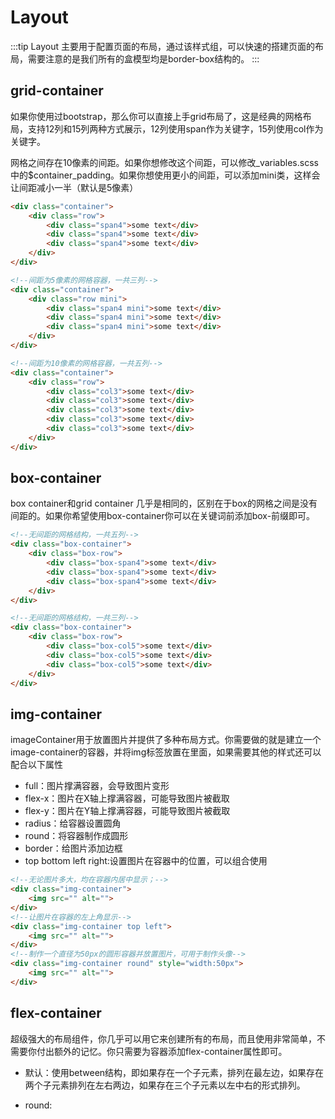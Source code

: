 # Layout
:::tip
Layout 主要用于配置页面的布局，通过该样式组，可以快速的搭建页面的布局，需要注意的是我们所有的盒模型均是border-box结构的。
:::
## grid-container
如果你使用过bootstrap，那么你可以直接上手grid布局了，这是经典的网格布局，支持12列和15列两种方式展示，12列使用span作为关键字，15列使用col作为关键字。

网格之间存在10像素的间距。如果你想修改这个间距，可以修改_variables.scss中的$container_padding。如果你想使用更小的间距，可以添加mini类，这样会让间距减小一半（默认是5像素）
```html
<div class="container">
    <div class="row">
        <div class="span4">some text</div>
        <div class="span4">some text</div>
        <div class="span4">some text</div>
    </div>
</div>
```
```html
<!--间距为5像素的网格容器，一共三列-->
<div class="container">
    <div class="row mini">
        <div class="span4 mini">some text</div>
        <div class="span4 mini">some text</div>
        <div class="span4 mini">some text</div>
    </div>
</div>
```
```html
<!--间距为10像素的网格容器，一共五列-->
<div class="container">
    <div class="row">
        <div class="col3">some text</div>
        <div class="col3">some text</div>
        <div class="col3">some text</div>
        <div class="col3">some text</div>
        <div class="col3">some text</div>
    </div>
</div>
```

## box-container
box container和grid container 几乎是相同的，区别在于box的网格之间是没有间距的。如果你希望使用box-container你可以在关键词前添加box-前缀即可。
```html
<!--无间距的网格结构，一共五列-->
<div class="box-container">
    <div class="box-row">
        <div class="box-span4">some text</div>
        <div class="box-span4">some text</div>
        <div class="box-span4">some text</div>
    </div>
</div>
```
```html
<!--无间距的网格结构，一共三列-->
<div class="box-container">
    <div class="box-row">
        <div class="box-col5">some text</div>
        <div class="box-col5">some text</div>
        <div class="box-col5">some text</div>
    </div>
</div>
```
## img-container
imageContainer用于放置图片并提供了多种布局方式。你需要做的就是建立一个image-container的容器，并将img标签放置在里面，如果需要其他的样式还可以配合以下属性

* full：图片撑满容器，会导致图片变形
* flex-x：图片在X轴上撑满容器，可能导致图片被截取
* flex-y：图片在Y轴上撑满容器，可能导致图片被截取
* radius：给容器设置圆角
* round：将容器制作成圆形
* border：给图片添加边框
* top bottom left right:设置图片在容器中的位置，可以组合使用
```html
<!--无论图片多大，均在容器内居中显示；-->
<div class="img-container">
    <img src="" alt="">
</div>
<!--让图片在容器的左上角显示-->
<div class="img-container top left">
    <img src="" alt="">
</div>
<!--制作一个直径为50px的圆形容器并放置图片，可用于制作头像-->
<div class="img-container round" style="width:50px">
    <img src="" alt="">
</div>
```

## flex-container
超级强大的布局组件，你几乎可以用它来创建所有的布局，而且使用非常简单，不需要你付出额外的记忆。你只需要为容器添加flex-container属性即可。

* 默认：使用between结构，即如果存在一个子元素，排列在最左边，如果存在两个子元素排列在左右两边，如果存在三个子元素以左中右的形式排列。

* round:
<Cyan-FlexContainer></Cyan-FlexContainer>

